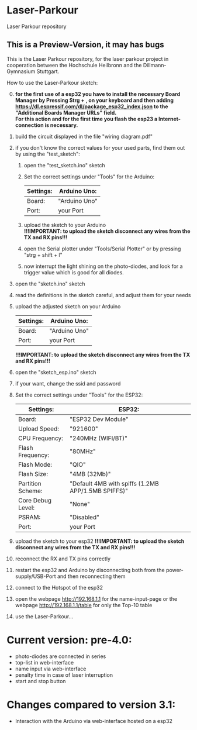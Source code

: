 # Laser-Parkour
Laser Parkour repository

## This is a Preview-Version, it may has bugs

This is the Laser Parkour repository, for the laser parkour project in cooperation between the Hochschule Heilbronn and the Dillmann-Gymnasium Stuttgart.

How to use the Laser-Parkour sketch:

0. **for the first use of a esp32 you have to install the necessary Board Manager by Pressing Strg + , on your keyboard and then adding https://dl.espressif.com/dl/package_esp32_index.json to the "Additional Boards Manager URLs" field.  
For this action and for the first time you flash the esp23 a Internet-connection is necessary.**
1. build the circuit displayed in the file "wiring diagram.pdf"
2. if you don't know the correct values for your used parts, find them out by using the "test_sketch":
	1. open the "test_sketch.ino" sketch
	2. Set the correct settings under "Tools" for the Arduino:

		| Settings: | Arduino Uno:  |
		|-----------|---------------|
		| Board:    | "Arduino Uno" |
		| Port:     | your Port     |

	3. upload the sketch to your Arduino  
		**!!!IMPORTANT: to upload the sketch disconnect any wires from the TX and RX pins!!!**
	4. open the Serial plotter under "Tools/Serial Plotter" or by pressing "strg + shift + l"
	5. now interrupt the light shining on the photo-diodes, and look for a trigger value which is good for all diodes.
3. open the "sketch.ino" sketch
4. read the definitions in the sketch careful, and adjust them for your needs
5. upload the adjusted sketch on your Arduino

	| Settings: | Arduino Uno:  |
	|-----------|---------------|
	| Board:    | "Arduino Uno" |
	| Port:     | your Port     |

	**!!!IMPORTANT: to upload the sketch disconnect any wires from the TX and RX pins!!!**
6. open the "sketch_esp.ino" sketch
7. if your want, change the ssid and password
8. Set the correct settings under "Tools" for the ESP32:
	
	| Settings:         | ESP32:                                             |
	|-------------------|----------------------------------------------------|
	| Board:            | "ESP32 Dev Module"                                 |
	| Upload Speed:     | "921600"                                           |
	| CPU Frequency:    | "240MHz (WIFI/BT)"                                 |
	| Flash Frequency:  | "80MHz"                                            |
	| Flash Mode:       | "QIO"                                              |
	| Flash Size:       | "4MB (32Mb)"                                       |
	| Partition Scheme: | "Default 4MB with spiffs (1.2MB APP/1.5MB SPIFFS)" |
	| Core Debug Level: | "None"                                             |
	| PSRAM:            | "Disabled"                                         |
	| Port:             | your Port                                          |

9. upload the sketch to your esp32
	**!!!IMPORTANT: to upload the sketch disconnect any wires from the TX and RX pins!!!**
10. reconnect the RX and TX pins correctly
11. restart the esp32 and Arduino by disconnecting both from the power-supply/USB-Port and then reconnecting them
12. connect to the Hotspot of the esp32
13. open the webpage http://192.168.1.1 for the name-input-page or the webpage http://192.168.1.1/table for only the Top-10 table
14. use the Laser-Parkour...

# Current version: pre-4.0:
- photo-diodes are connected in series
- top-list in web-interface
- name input via web-interface
- penalty time in case of laser interruption
- start and stop button

# Changes compared to version 3.1:
- Interaction with the Arduino via web-interface hosted on a esp32


